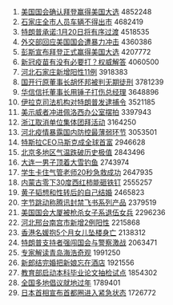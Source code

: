 1. [美国国会确认拜登赢得美国大选](http://www.baidu.com/baidu?cl=3&tn=SE_baiduhomet8_jmjb7mjw&rsv_dl=fyb_top&fr=top1000&wd=%C3%C0%B9%FA%B9%FA%BB%E1%C8%B7%C8%CF%B0%DD%B5%C7%D3%AE%B5%C3%C3%C0%B9%FA%B4%F3%D1%A1) 4852248
1. [石家庄全市人员车辆不得出市](http://www.baidu.com/baidu?cl=3&tn=SE_baiduhomet8_jmjb7mjw&rsv_dl=fyb_top&fr=top1000&wd=%CA%AF%BC%D2%D7%AF%C8%AB%CA%D0%C8%CB%D4%B1%B3%B5%C1%BE%B2%BB%B5%C3%B3%F6%CA%D0) 4682419
1. [特朗普承诺:1月20日将有序过渡](http://www.baidu.com/baidu?cl=3&tn=SE_baiduhomet8_jmjb7mjw&rsv_dl=fyb_top&fr=top1000&wd=%CC%D8%C0%CA%C6%D5%B3%D0%C5%B5%3A1%D4%C220%C8%D5%BD%AB%D3%D0%D0%F2%B9%FD%B6%C9) 4518535
1. [外交部回应美国国会遭暴力冲击](http://www.baidu.com/baidu?cl=3&tn=SE_baiduhomet8_jmjb7mjw&rsv_dl=fyb_top&fr=top1000&wd=%CD%E2%BD%BB%B2%BF%BB%D8%D3%A6%C3%C0%B9%FA%B9%FA%BB%E1%D4%E2%B1%A9%C1%A6%B3%E5%BB%F7) 4360386
1. [彭斯宣布拜登正式赢得美国大选](http://www.baidu.com/baidu?cl=3&tn=SE_baiduhomet8_jmjb7mjw&rsv_dl=fyb_top&fr=top1000&wd=%C5%ED%CB%B9%D0%FB%B2%BC%B0%DD%B5%C7%D5%FD%CA%BD%D3%AE%B5%C3%C3%C0%B9%FA%B4%F3%D1%A1) 4207772
1. [新冠疫苗有没有必要打？权威解答](http://www.baidu.com/baidu?cl=3&tn=SE_baiduhomet8_jmjb7mjw&rsv_dl=fyb_top&fr=top1000&wd=%D0%C2%B9%DA%D2%DF%C3%E7%D3%D0%C3%BB%D3%D0%B1%D8%D2%AA%B4%F2%A3%BF%C8%A8%CD%FE%BD%E2%B4%F0) 4060500
1. [河北石家庄新增阳性11例](http://www.baidu.com/baidu?cl=3&tn=SE_baiduhomet8_jmjb7mjw&rsv_dl=fyb_top&fr=top1000&wd=%BA%D3%B1%B1%CA%AF%BC%D2%D7%AF%D0%C2%D4%F6%D1%F4%D0%D411%C0%FD) 3918383
1. [国开行原董事长胡怀邦被判无期徒刑](http://www.baidu.com/baidu?cl=3&tn=SE_baiduhomet8_jmjb7mjw&rsv_dl=fyb_top&fr=top1000&wd=%B9%FA%BF%AA%D0%D0%D4%AD%B6%AD%CA%C2%B3%A4%BA%FA%BB%B3%B0%EE%B1%BB%C5%D0%CE%DE%C6%DA%CD%BD%D0%CC) 3781239
1. [华信信托董事长用锤子打伤总经理](http://www.baidu.com/baidu?cl=3&tn=SE_baiduhomet8_jmjb7mjw&rsv_dl=fyb_top&fr=top1000&wd=%BB%AA%D0%C5%D0%C5%CD%D0%B6%AD%CA%C2%B3%A4%D3%C3%B4%B8%D7%D3%B4%F2%C9%CB%D7%DC%BE%AD%C0%ED) 3648896
1. [伊拉克司法机构对特朗普发逮捕令](http://www.baidu.com/baidu?cl=3&tn=SE_baiduhomet8_jmjb7mjw&rsv_dl=fyb_top&fr=top1000&wd=%D2%C1%C0%AD%BF%CB%CB%BE%B7%A8%BB%FA%B9%B9%B6%D4%CC%D8%C0%CA%C6%D5%B7%A2%B4%FE%B2%B6%C1%EE) 3521185
1. [美示威者冲进佩洛西办公室摆拍](http://www.baidu.com/baidu?cl=3&tn=SE_baiduhomet8_jmjb7mjw&rsv_dl=fyb_top&fr=top1000&wd=%C3%C0%CA%BE%CD%FE%D5%DF%B3%E5%BD%F8%C5%E5%C2%E5%CE%F7%B0%EC%B9%AB%CA%D2%B0%DA%C5%C4) 3397943
1. [浙江取消单位集体团拜活动](http://www.baidu.com/baidu?cl=3&tn=SE_baiduhomet8_jmjb7mjw&rsv_dl=fyb_top&fr=top1000&wd=%D5%E3%BD%AD%C8%A1%CF%FB%B5%A5%CE%BB%BC%AF%CC%E5%CD%C5%B0%DD%BB%EE%B6%AF) 3164250
1. [河北疫情暴露国内防控最薄弱环节](http://www.baidu.com/baidu?cl=3&tn=SE_baiduhomet8_jmjb7mjw&rsv_dl=fyb_top&fr=top1000&wd=%BA%D3%B1%B1%D2%DF%C7%E9%B1%A9%C2%B6%B9%FA%C4%DA%B7%C0%BF%D8%D7%EE%B1%A1%C8%F5%BB%B7%BD%DA) 3053501
1. [特斯拉CEO马斯克成全球首富](http://www.baidu.com/baidu?cl=3&tn=SE_baiduhomet8_jmjb7mjw&rsv_dl=fyb_top&fr=top1000&wd=%CC%D8%CB%B9%C0%ADCEO%C2%ED%CB%B9%BF%CB%B3%C9%C8%AB%C7%F2%CA%D7%B8%BB) 2946628
1. [北京多地区气温跌破历史极值](http://www.baidu.com/baidu?cl=3&tn=SE_baiduhomet8_jmjb7mjw&rsv_dl=fyb_top&fr=top1000&wd=%B1%B1%BE%A9%B6%E0%B5%D8%C7%F8%C6%F8%CE%C2%B5%F8%C6%C6%C0%FA%CA%B7%BC%AB%D6%B5) 2843496
1. [大连一男子顶着大雪钓鱼](http://www.baidu.com/baidu?cl=3&tn=SE_baiduhomet8_jmjb7mjw&rsv_dl=fyb_top&fr=top1000&wd=%B4%F3%C1%AC%D2%BB%C4%D0%D7%D3%B6%A5%D7%C5%B4%F3%D1%A9%B5%F6%D3%E3) 2743974
1. [学生卡住气管老师20秒急救成功](http://www.baidu.com/baidu?cl=3&tn=SE_baiduhomet8_jmjb7mjw&rsv_dl=fyb_top&fr=top1000&wd=%D1%A7%C9%FA%BF%A8%D7%A1%C6%F8%B9%DC%C0%CF%CA%A620%C3%EB%BC%B1%BE%C8%B3%C9%B9%A6) 2647935
1. [内蒙古零下30度西红柿能砸铁钉](http://www.baidu.com/baidu?cl=3&tn=SE_baiduhomet8_jmjb7mjw&rsv_dl=fyb_top&fr=top1000&wd=%C4%DA%C3%C9%B9%C5%C1%E3%CF%C230%B6%C8%CE%F7%BA%EC%CA%C1%C4%DC%D4%D2%CC%FA%B6%A4) 2555257
1. [黄子韬想和性转后的自己结婚](http://www.baidu.com/baidu?cl=3&tn=SE_baiduhomet8_jmjb7mjw&rsv_dl=fyb_top&fr=top1000&wd=%BB%C6%D7%D3%E8%BA%CF%EB%BA%CD%D0%D4%D7%AA%BA%F3%B5%C4%D7%D4%BC%BA%BD%E1%BB%E9) 2465823
1. [字节跳动称腾讯封禁飞书系列产品](http://www.baidu.com/baidu?cl=3&tn=SE_baiduhomet8_jmjb7mjw&rsv_dl=fyb_top&fr=top1000&wd=%D7%D6%BD%DA%CC%F8%B6%AF%B3%C6%CC%DA%D1%B6%B7%E2%BD%FB%B7%C9%CA%E9%CF%B5%C1%D0%B2%FA%C6%B7) 2379519
1. [美国国会大厦被枪杀女子系退伍女兵](http://www.baidu.com/baidu?cl=3&tn=SE_baiduhomet8_jmjb7mjw&rsv_dl=fyb_top&fr=top1000&wd=%C3%C0%B9%FA%B9%FA%BB%E1%B4%F3%CF%C3%B1%BB%C7%B9%C9%B1%C5%AE%D7%D3%CF%B5%CD%CB%CE%E9%C5%AE%B1%F8) 2296236
1. [河北邢台南宫市新增2例阳性](http://www.baidu.com/baidu?cl=3&tn=SE_baiduhomet8_jmjb7mjw&rsv_dl=fyb_top&fr=top1000&wd=%BA%D3%B1%B1%D0%CF%CC%A8%C4%CF%B9%AC%CA%D0%D0%C2%D4%F62%C0%FD%D1%F4%D0%D4) 2215868
1. [香港名媛抱5个月女儿坠楼身亡](http://www.baidu.com/baidu?cl=3&tn=SE_baiduhomet8_jmjb7mjw&rsv_dl=fyb_top&fr=top1000&wd=%CF%E3%B8%DB%C3%FB%E6%C2%B1%A75%B8%F6%D4%C2%C5%AE%B6%F9%D7%B9%C2%A5%C9%ED%CD%F6) 2138312
1. [特朗普支持者强闯国会与警察激战](http://www.baidu.com/baidu?cl=3&tn=SE_baiduhomet8_jmjb7mjw&rsv_dl=fyb_top&fr=top1000&wd=%CC%D8%C0%CA%C6%D5%D6%A7%B3%D6%D5%DF%C7%BF%B4%B3%B9%FA%BB%E1%D3%EB%BE%AF%B2%EC%BC%A4%D5%BD) 2063471
1. [专家解读青岛海浩奇观](http://www.baidu.com/baidu?cl=3&tn=SE_baiduhomet8_jmjb7mjw&rsv_dl=fyb_top&fr=top1000&wd=%D7%A8%BC%D2%BD%E2%B6%C1%C7%E0%B5%BA%BA%A3%BA%C6%C6%E6%B9%DB) 1991250
1. [新郎结完婚把新娘忘在酒店](http://www.baidu.com/baidu?cl=3&tn=SE_baiduhomet8_jmjb7mjw&rsv_dl=fyb_top&fr=top1000&wd=%D0%C2%C0%C9%BD%E1%CD%EA%BB%E9%B0%D1%D0%C2%C4%EF%CD%FC%D4%DA%BE%C6%B5%EA) 1921556
1. [教育部启动本科毕业论文抽检试点](http://www.baidu.com/baidu?cl=3&tn=SE_baiduhomet8_jmjb7mjw&rsv_dl=fyb_top&fr=top1000&wd=%BD%CC%D3%FD%B2%BF%C6%F4%B6%AF%B1%BE%BF%C6%B1%CF%D2%B5%C2%DB%CE%C4%B3%E9%BC%EC%CA%D4%B5%E3) 1854302
1. [全国多地倡议就地过年](http://www.baidu.com/baidu?cl=3&tn=SE_baiduhomet8_jmjb7mjw&rsv_dl=fyb_top&fr=top1000&wd=%C8%AB%B9%FA%B6%E0%B5%D8%B3%AB%D2%E9%BE%CD%B5%D8%B9%FD%C4%EA) 1789401
1. [日本首相宣布首都圈进入紧急状态](http://www.baidu.com/baidu?cl=3&tn=SE_baiduhomet8_jmjb7mjw&rsv_dl=fyb_top&fr=top1000&wd=%C8%D5%B1%BE%CA%D7%CF%E0%D0%FB%B2%BC%CA%D7%B6%BC%C8%A6%BD%F8%C8%EB%BD%F4%BC%B1%D7%B4%CC%AC) 1726772